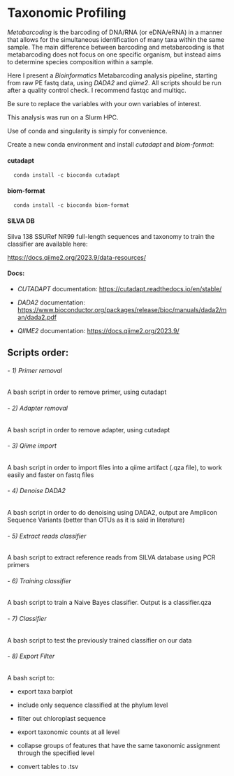   # Taxonomic Profiling

*Metabarcoding* is the barcoding of DNA/RNA (or eDNA/eRNA) in a manner that allows for the simultaneous identification of many taxa within the same sample. The main difference between barcoding and metabarcoding is that metabarcoding does not focus on one specific organism, but instead aims to determine species composition within a sample.

Here I present a *Bioinformatics* Metabarcoding analysis pipeline, starting from raw PE fastq data, using _DADA2_ and _qiime2_. 
All scripts should be run after a quality control check. I recommend fastqc and multiqc. 

Be sure to replace the variables with your own variables of interest. 

This analysis was run on a Slurm HPC. 

Use of conda and singularity is simply for convenience. 

Create a new conda environment and install _cutadapt_ and _biom-format_: 

#### cutadapt
      conda install -c bioconda cutadapt

#### biom-format
      conda install -c bioconda biom-format

#### SILVA DB
Silva 138 SSURef NR99 full-length sequences and taxonomy to train the classifier are available here: 

https://docs.qiime2.org/2023.9/data-resources/



#### Docs: 

- _CUTADAPT_ documentation:
https://cutadapt.readthedocs.io/en/stable/

- _DADA2_ documentation:
https://www.bioconductor.org/packages/release/bioc/manuals/dada2/man/dada2.pdf

- _QIIME2_ documentation:
https://docs.qiime2.org/2023.9/

## Scripts order:

###### - 1) Primer removal
  A bash script in order to remove primer, using cutadapt

###### - 2) Adapter removal
  A bash script in order to remove adapter, using cutadapt

###### - 3) Qiime import
  A bash script in order to import files into a qiime artifact (.qza file), to work easily and faster on fastq files

###### - 4) Denoise DADA2
  A bash script in order to do denoising using DADA2, output are Amplicon Sequence Variants (better than OTUs as it is said in literature)

###### - 5) Extract reads classifier
  A bash script to extract reference reads from SILVA database using PCR primers

###### - 6) Training classifier
  A bash script to train a Naive Bayes classifier. Output is a classifier.qza

###### - 7) Classifier 
  A bash script to test the previously trained classifier on our data

###### - 8) Export Filter
  A bash script to:
  
  - export taxa barplot 
    
  - include only sequence classified at the phylum level 
    
  - filter out chloroplast sequence 
    
  - export taxonomic counts at all level
    
  - collapse groups of features that have the same taxonomic assignment through the specified level
    
  - convert tables to .tsv
